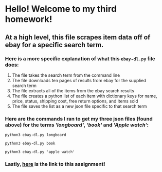 # Hello! Welcome to my third homework!
## At a high level, this file scrapes item data off of ebay for a specific search term.
### Here is a more specific explanation of what this `ebay-dl.py` file does:
1. The file takes the search term from the command line
1. The file downloads ten pages of results from ebay for the supplied search term 
1. The file extracts all of the items from the ebay search results
1. The file creates a python list of each item with dictionary keys for name, price, status, shipping cost, free return options, and items sold
1. The file saves the list as a new json file specific to that search term

### Here are the commands I ran to get my three json files (found above) for the terms *'longboard'*, *'book'* and *'Apple watch'*:

<pre><code>python3 ebay-dl.py longboard
</code></pre>
<pre><code>python3 ebay-dl.py book 
</code></pre>
<pre><code>python3 ebay-dl.py 'apple watch'
</code></pre>

### **Lastly,** [here](https://github.com/mikeizbicki/cmc-csci040/tree/2021fall/hw_03) is the link to this assignment!